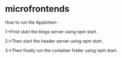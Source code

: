 # microfrontends

How to run the Appliction-

1->First start the blogs server using npm start.

2->Then start the header server using npm start.

3->Then finally run the container folder using npm start.




